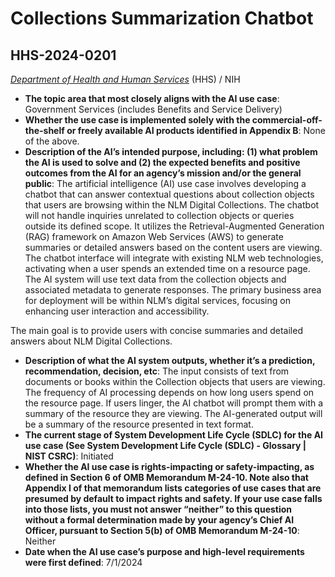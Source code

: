 # Collections Summarization Chatbot
## HHS-2024-0201
_[Department of Health and Human Services](<../3_agency/Department of Health and Human Services.md>)_ (HHS) / NIH


+ **The topic area that most closely aligns with the AI use case**: Government Services (includes Benefits and Service Delivery)
+ **Whether the use case is implemented solely with the commercial-off-the-shelf or freely available AI products identified in Appendix B**: None of the above.
+ **Description of the AI’s intended purpose, including: (1) what problem the AI is used to solve and (2) the expected benefits and positive outcomes from the AI for an agency’s mission and/or the general public**: The artificial intelligence (AI) use case involves developing a chatbot that can answer contextual questions about collection objects that users are browsing within the NLM Digital Collections. The chatbot will not handle inquiries unrelated to collection objects or queries outside its defined scope. It utilizes the Retrieval-Augmented Generation (RAG) framework on Amazon Web Services (AWS) to generate summaries or detailed answers based on the content users are viewing. The chatbot interface will integrate with existing NLM web technologies, activating when a user spends an extended time on a resource page. The AI system will use text data from the collection objects and associated metadata to generate responses. The primary business area for deployment will be within NLM’s digital services, focusing on enhancing user interaction and accessibility. 

The main goal is to provide users with concise summaries and detailed answers about NLM Digital Collections.
+ **Description of what the AI system outputs, whether it’s a prediction, recommendation, decision, etc**: The input consists of text from documents or books within the Collection objects that users are viewing. The frequency of AI processing depends on how long users spend on the resource page. If users linger, the AI chatbot will prompt them with a summary of the resource they are viewing. The AI-generated output will be a summary of the resource presented in text format.
+ **The current stage of System Development Life Cycle (SDLC) for the AI use case (See System Development Life Cycle (SDLC) - Glossary | NIST CSRC)**: Initiated
+ **Whether the AI use case is rights-impacting or safety-impacting, as defined in Section 6 of OMB Memorandum M-24-10. Note also that Appendix I of that memorandum lists categories of use cases that are presumed by default to impact rights and safety. If your use case falls into those lists, you must not answer “neither” to this question without a formal determination made by your agency’s Chief AI Officer, pursuant to Section 5(b) of OMB Memorandum M-24-10**: Neither
+ **Date when the AI use case’s purpose and high-level requirements were first defined**: 7/1/2024